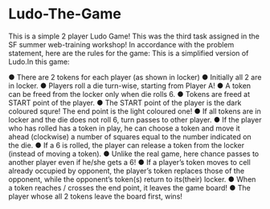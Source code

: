 # Ludo-The-Game
This is a simple 2 player Ludo Game! This was the third task assigned in the SF summer web-training workshop!
In accordance with the problem statement, here are the rules for the game:
This is a simplified version of Ludo.In this game:

● There are 2 tokens for each player (as shown in locker)
● Initially all 2 are in locker.
● Players roll a die turn-wise, starting from Player A!
● A token can be freed from the locker only when die rolls 6.
● Tokens are freed at START point of the player.
● The START point of the player is the dark coloured squre! The end point is the light coloured one!
● If all tokens are in locker and the die does not roll 6, turn
passes to other player.
● If the player who has rolled has a token in play, he can
choose a token and move it ahead (clockwise) a number
of squares equal to the number indicated on the die.
● If a 6 is rolled, the player can release a token from the
locker (instead of moving a token).
● Unlike the real game, here chance passes to another player even if he/she gets a 6!
● If a player’s token moves to cell already occupied by
opponent, the player’s token replaces those of the
opponent, while the opponent’s token(s) return to its(their)
locker. 
● When a token reaches / crosses the end point, it leaves
the game board!
● The player whose all 2 tokens leave the board first, wins!






